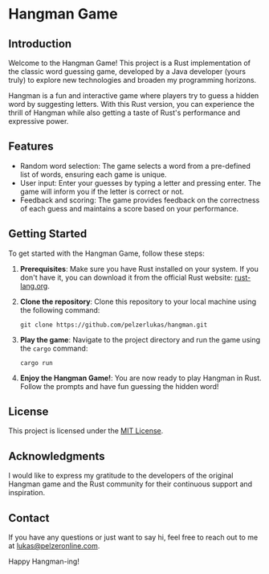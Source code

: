 # Hangman Game

## Introduction
Welcome to the Hangman Game! This project is a Rust implementation of the classic word guessing game, developed by a Java developer (yours truly) to explore new technologies and broaden my programming horizons. 

Hangman is a fun and interactive game where players try to guess a hidden word by suggesting letters. With this Rust version, you can experience the thrill of Hangman while also getting a taste of Rust's performance and expressive power.

## Features
- Random word selection: The game selects a word from a pre-defined list of words, ensuring each game is unique.
- User input: Enter your guesses by typing a letter and pressing enter. The game will inform you if the letter is correct or not.
- Feedback and scoring: The game provides feedback on the correctness of each guess and maintains a score based on your performance.

## Getting Started
To get started with the Hangman Game, follow these steps:

1. **Prerequisites**: Make sure you have Rust installed on your system. If you don't have it, you can download it from the official Rust website: [rust-lang.org](https://www.rust-lang.org).

2. **Clone the repository**: Clone this repository to your local machine using the following command:
   ```
   git clone https://github.com/pelzerlukas/hangman.git
   ```


3. **Play the game**: Navigate to the project directory and run the game using the `cargo` command:
   ```
   cargo run
   ```

5. **Enjoy the Hangman Game!**: You are now ready to play Hangman in Rust. Follow the prompts and have fun guessing the hidden word!

## License
This project is licensed under the [MIT License](LICENSE).

## Acknowledgments
I would like to express my gratitude to the developers of the original Hangman game and the Rust community for their continuous support and inspiration.

## Contact
If you have any questions or just want to say hi, feel free to reach out to me at [lukas@pelzeronline.com](mailto:lukas@pelzeronline.com).

Happy Hangman-ing!